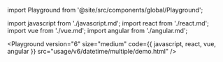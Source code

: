 import Playground from '@site/src/components/global/Playground';

import javascript from './javascript.md';
import react from './react.md';
import vue from './vue.md';
import angular from './angular.md';

<Playground
version="6"
size="medium"
code={{ javascript, react, vue, angular }}
src="usage/v6/datetime/multiple/demo.html"
/>
